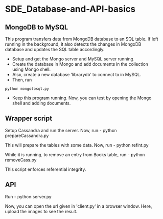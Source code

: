 # SDE_Database-and-API-basics

## MongoDB to MySQL

This program transfers data from MongoDB database to an SQL table. If left running in the background, it also detects the changes in MongoDB database and updates the SQL table accordingly.
- Setup and get the Mongo server and MySQL server running.
- Create the database in Mongo and add documents in the collection using Mongo shell.
- Also, create a new database 'librarydb' to connect to in MySQL.
- Then, run
```
python mongotosql.py
```
- Keep this program running. Now, you can test by opening the Mongo shell and adding documents.


Wrapper script
--------------
Setup Cassandra and run the server.
Now, run -
    python prepareCassandra.py

This will prepare the tables with some data.
Now, run -
    python refint.py

While it is running, to remove an entry from Books table, run -
    python removeCass.py

This script enforces referential integrity.


API
---
Run -
    python server.py

Now, you can open the url given in 'client.py' in a browser window. Here, upload the images to see the result.
